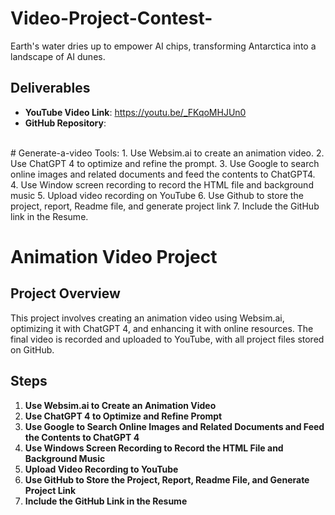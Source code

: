 # Video-Project-Contest-
Earth's water dries up to empower AI chips, transforming Antarctica into a landscape of AI dunes.

## Deliverables
- **YouTube Video Link**: https://youtu.be/_FKqoMHJUn0
- **GitHub Repository**:
<br/>
# Generate-a-video
Tools:
1.	Use Websim.ai to create an animation video.
2.	Use ChatGPT 4 to optimize and refine the prompt.
3.	Use Google to search online images and related documents and feed the contents to ChatGPT4.
4.	Use Window screen recording to record the HTML file and background music
5.	Upload video recording on YouTube
6.	Use Github to store the project, report, Readme file, and generate project link
7.	Include the GitHub link in the Resume.

# Animation Video Project

## Project Overview
This project involves creating an animation video using Websim.ai, optimizing it with ChatGPT 4, and enhancing it with online resources. The final video is recorded and uploaded to YouTube, with all project files stored on GitHub.

## Steps
1. **Use Websim.ai to Create an Animation Video**
2. **Use ChatGPT 4 to Optimize and Refine Prompt**
3. **Use Google to Search Online Images and Related Documents and Feed the Contents to ChatGPT 4**
4. **Use Windows Screen Recording to Record the HTML File and Background Music**
5. **Upload Video Recording to YouTube**
6. **Use GitHub to Store the Project, Report, Readme File, and Generate Project Link**
7. **Include the GitHub Link in the Resume**

